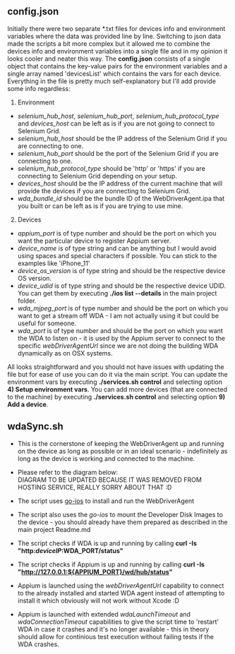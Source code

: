 ## config.json

Initially there were two separate *.txt files for devices info and environment variables where the data was provided line by line. Switching to json data made the scripts a bit more complex but it allowed me to combine the devices info and environment variables into a single file and in my opinion it looks cooler and neater this way. The **config.json** consists of a single object that contains the key-value pairs for the environment variables and a single array named 'devicesList' which contains the vars for each device. Everything in the file is pretty much self-explanatory but I'll add provide some info regardless:

1. Environment
 * *selenium_hub_host*, *selenium_hub_port*, *selenium_hub_protocol_type* and *devices_host* can be left as is if you are not going to connect to Selenium Grid.
 * *selenium_hub_host* should be the IP address of the Selenium Grid if you are connecting to one.
 * *selenium_hub_port* should be the port of the Selenium Grid if you are connecting to one.
 * *selenium_hub_protocol_type* should be 'http' or 'https' if you are connecting to Selenium Grid depending on your setup.
 * *devices_host* should be the IP address of the current machine that will provide the devices if you are connecting to Selenium Grid.
 * *wda_bundle_id* should be the bundle ID of the WebDriverAgent.ipa that you built or can be left as is if you are trying to use mine.

2. Devices
 * *appium_port* is of type number and should be the port on which you want the particular device to register Appium server.
 * *device_name* is of type string and can be anything but I would avoid using spaces and special characters if possible. You can stick to the examples like 'iPhone_11'
 * *device_os_version* is of type string and should be the respective device OS version.
 * *device_udid* is of type string and should be the respective device UDID. You can get them by executing **./ios list --details** in the main project folder.
 * *wda_mjpeg_port* is of type number and should be the port on which you want to get a stream off WDA - I am not actually using it but could be useful for someone.
 * *wda_port* is of type number and should be the port on which you want the WDA to listen on - it is used by the Appium server to connect to the specific *webDriverAgentUrl* since we are not doing the building WDA dynamically as on OSX systems.

All looks straightforward and you should not have issues with updating the file but for ease of use you can do it via the main script. You can update the environment vars by executing **./services.sh control** and selecting option **4) Setup environment vars**. You can add more devices (that are connected to the machine) by executing **./services.sh control** and selecting option **9) Add a device**.

## wdaSync.sh

 * This is the cornerstone of keeping the WebDriverAgent up and running on the device as long as possible or in an ideal scenario - indefinitely as long as the device is working and connected to the machine.
 * Please refer to the diagram below:  
DIAGRAM TO BE UPDATED BECAUSE IT WAS REMOVED FROM HOSTING SERVICE, REALLY SORRY ABOUT THAT :D   

 * The script uses [go-ios](https://github.com/danielpaulus/go-ios) to install and run the WebDriverAgent
 * The script also uses the *go-ios* to mount the Developer Disk Images to the device - you should already have them prepared as described in the main project Readme.md
 * The script checks if WDA is up and running by calling **curl -Is "http:$deviceIP:$WDA_PORT/status"**
 * The script checks if Appium is up and running by calling **curl -Is "http://127.0.0.1:${APPIUM_PORT}/wd/hub/status"**
 * Appium is launched using the *webDriverAgentUrl* capability to connect to the already installed and started WDA agent instead of attempting to install it which obviously will not work without Xcode :D
 * Appium is launched with extended *wdaLaunchTimeout* and *wdaConnectionTimeout* capabilities to give the script time to 'restart' WDA in case it crashes and it's no longer available - this in theory should allow for continious test execution without failing tests if the WDA crashes.

